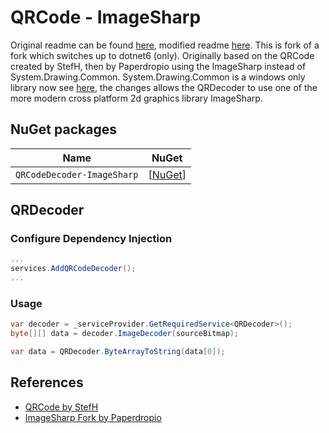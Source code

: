 # QRCode - ImageSharp
Original readme can be found [here](https://github.com/StefH/QRCode#readme), modified readme [here](https://github.com/paperdropio/QRCode). This is fork of a fork which switches up to dotnet6 (only). Originally based on the QRCode created by StefH, then by Paperdropio using the ImageSharp instead of System.Drawing.Common. System.Drawing.Common is a windows only library now see [here](https://docs.microsoft.com/en-us/dotnet/core/compatibility/core-libraries/6.0/system-drawing-common-windows-only), the changes allows the QRDecoder to use one of the more modern cross platform 2d graphics library ImageSharp. 

## NuGet packages

| Name | NuGet
| - | - |
| `QRCodeDecoder-ImageSharp` | [[NuGet](https://www.nuget.org/packages/QRCodeDecoder-ImageSharp)]

## QRDecoder

### Configure Dependency Injection
``` csharp
...
services.AddQRCodeDecoder();
...
```

### Usage
``` csharp
var decoder = _serviceProvider.GetRequiredService<QRDecoder>();
byte[][] data = decoder.ImageDecoder(sourceBitmap);

var data = QRDecoder.ByteArrayToString(data[0]);
```

## References
- [QRCode by StefH](https://github.com/StefH/QRCode)
- [ImageSharp Fork by Paperdropio](https://github.com/paperdropio/QRCode)